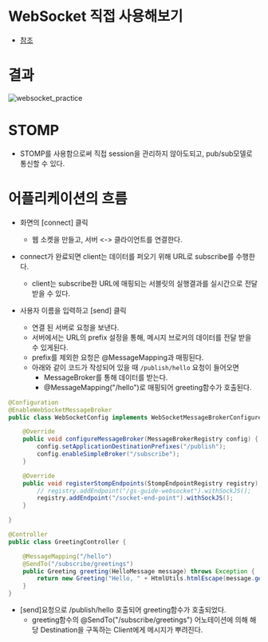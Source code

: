 # WebSocket 직접 사용해보기

- [참조](https://spring.io/guides/gs/messaging-stomp-websocket/)

# 결과
![websocket_practice](https://user-images.githubusercontent.com/26343023/153161739-dfd3f41d-9e24-4214-8fd8-c17cb0647bff.gif)


# STOMP
- STOMP를 사용함으로써 직접 session을 관리하지 않아도되고, pub/sub모델로 통신할 수 있다.

# 어플리케이션의 흐름

- 화면의 [connect] 클릭
  - 웹 소켓을 만들고, 서버 <-> 클라이언트를 연결한다.

- connect가 완료되면 client는 데이터를 퍼오기 위해 URL로 subscribe를 수행한다.
  - client는 subscribe한 URL에 매핑되는 서블릿의 실행결과를 실시간으로 전달받을 수 있다.

- 사용자 이름을 입력하고 [send] 클릭
  - 연결 된 서버로 요청을 보낸다.
  - 서버에서는 URL의 prefix 설정을 통해, 메시지 브로커의 데이터를 전달 받을 수 있게된다.
  - prefix를 제외한 요청은 @MessageMapping과 매핑된다.
  - 아래와 같이 코드가 작성되어 있을 때 `/publish/hello` 요청이 들어오면
    - MessageBroker를 통해 데이터를 받는다.
    - @MessageMapping("/hello")로 매핑되어 greeting함수가 호출된다.

```java
@Configuration
@EnableWebSocketMessageBroker
public class WebSocketConfig implements WebSocketMessageBrokerConfigurer {

    @Override
    public void configureMessageBroker(MessageBrokerRegistry config) {
        config.setApplicationDestinationPrefixes("/publish");
        config.enableSimpleBroker("/subscribe");
    }

    @Override
    public void registerStompEndpoints(StompEndpointRegistry registry) {
        // registry.addEndpoint("/gs-guide-websocket").withSockJS();
        registry.addEndpoint("/socket-end-point").withSockJS();
    }

}

```

```java
@Controller
public class GreetingController {

    @MessageMapping("/hello")
    @SendTo("/subscribe/greetings")
    public Greeting greeting(HelloMessage message) throws Exception {
        return new Greeting("Hello, " + HtmlUtils.htmlEscape(message.getName()) + "!");
    }
}
```

- [send]요청으로 /publish/hello 호출되어 greeting함수가 호출되었다.
  - greeting함수의 @SendTo("/subscribe/greetings") 어노테이션에 의해 해당 Destination을 구독하는 Client에게 메시지가 뿌려진다.

